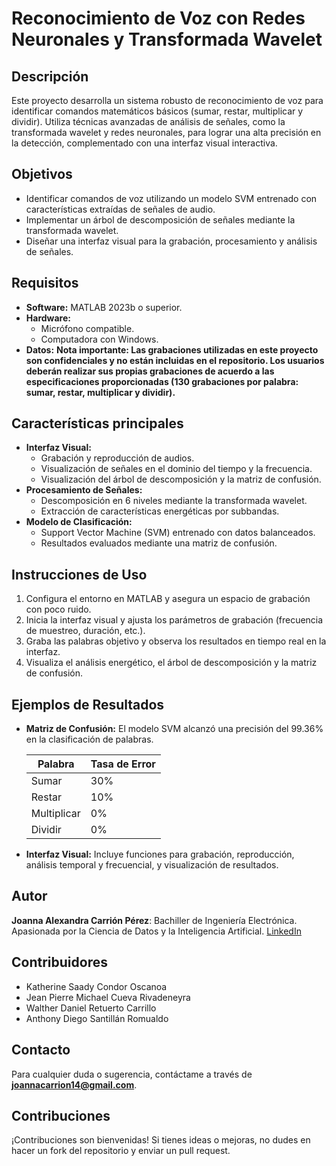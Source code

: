 # Reconocimiento de Voz con Redes Neuronales y Transformada Wavelet

## Descripción
Este proyecto desarrolla un sistema robusto de reconocimiento de voz para identificar comandos matemáticos básicos (sumar, restar, multiplicar y dividir). Utiliza técnicas avanzadas de análisis de señales, como la transformada wavelet y redes neuronales, para lograr una alta precisión en la detección, complementado con una interfaz visual interactiva.

## Objetivos
- Identificar comandos de voz utilizando un modelo SVM entrenado con características extraídas de señales de audio.
- Implementar un árbol de descomposición de señales mediante la transformada wavelet.
- Diseñar una interfaz visual para la grabación, procesamiento y análisis de señales.

## Requisitos
- **Software:** MATLAB 2023b o superior.
- **Hardware:**
  - Micrófono compatible.
  - Computadora con Windows.
- **Datos:** **Nota importante: Las grabaciones utilizadas en este proyecto son confidenciales y no están incluidas en el repositorio. Los usuarios deberán realizar sus propias grabaciones de acuerdo a las especificaciones proporcionadas (130 grabaciones por palabra: sumar, restar, multiplicar y dividir).**

## Características principales
- **Interfaz Visual:**
  - Grabación y reproducción de audios.
  - Visualización de señales en el dominio del tiempo y la frecuencia.
  - Visualización del árbol de descomposición y la matriz de confusión.
- **Procesamiento de Señales:**
  - Descomposición en 6 niveles mediante la transformada wavelet.
  - Extracción de características energéticas por subbandas.
- **Modelo de Clasificación:**
  - Support Vector Machine (SVM) entrenado con datos balanceados.
  - Resultados evaluados mediante una matriz de confusión.

## Instrucciones de Uso
1. Configura el entorno en MATLAB y asegura un espacio de grabación con poco ruido.
2. Inicia la interfaz visual y ajusta los parámetros de grabación (frecuencia de muestreo, duración, etc.).
3. Graba las palabras objetivo y observa los resultados en tiempo real en la interfaz.
4. Visualiza el análisis energético, el árbol de descomposición y la matriz de confusión.

## Ejemplos de Resultados
- **Matriz de Confusión:**
  El modelo SVM alcanzó una precisión del 99.36% en la clasificación de palabras.
  
  | Palabra       | Tasa de Error |
  |---------------|---------------|
  | Sumar         | 30%           |
  | Restar        | 10%           |
  | Multiplicar   | 0%            |
  | Dividir       | 0%            |

- **Interfaz Visual:**
  Incluye funciones para grabación, reproducción, análisis temporal y frecuencial, y visualización de resultados.

## Autor
**Joanna Alexandra Carrión Pérez**: Bachiller de Ingeniería Electrónica. Apasionada por la Ciencia de Datos y la Inteligencia Artificial. [LinkedIn](https://www.linkedin.com/in/joanna-carrion-perez/)

## Contribuidores
- Katherine Saady Condor Oscanoa
- Jean Pierre Michael Cueva Rivadeneyra
- Walther Daniel Retuerto Carrillo
- Anthony Diego Santillán Romualdo

## Contacto
Para cualquier duda o sugerencia, contáctame a través de **joannacarrion14@gmail.com**.

## Contribuciones
¡Contribuciones son bienvenidas! Si tienes ideas o mejoras, no dudes en hacer un fork del repositorio y enviar un pull request.
